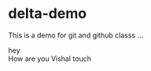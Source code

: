 # delta-demo
This is a demo for git and github classs ... 

hey     
     How are you
                     Vishal
                    touch 
                    